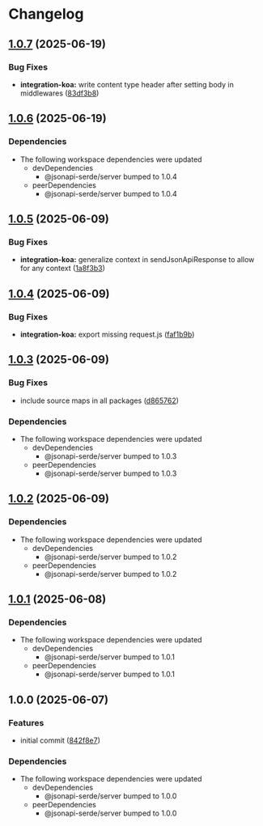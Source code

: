 # Changelog

## [1.0.7](https://github.com/DASPRiD/jsonapi-serde-js/compare/integration-koa-v1.0.6...integration-koa-v1.0.7) (2025-06-19)


### Bug Fixes

* **integration-koa:** write content type header after setting body in middlewares ([83df3b8](https://github.com/DASPRiD/jsonapi-serde-js/commit/83df3b8da0ca4a4a129a13b8decfa21bbd90623f))

## [1.0.6](https://github.com/DASPRiD/jsonapi-serde-js/compare/integration-koa-v1.0.5...integration-koa-v1.0.6) (2025-06-19)


### Dependencies

* The following workspace dependencies were updated
  * devDependencies
    * @jsonapi-serde/server bumped to 1.0.4
  * peerDependencies
    * @jsonapi-serde/server bumped to 1.0.4

## [1.0.5](https://github.com/DASPRiD/jsonapi-serde-js/compare/integration-koa-v1.0.4...integration-koa-v1.0.5) (2025-06-09)


### Bug Fixes

* **integration-koa:** generalize context in sendJsonApiResponse to allow for any context ([1a8f3b3](https://github.com/DASPRiD/jsonapi-serde-js/commit/1a8f3b3a575831fdf41b39e06a1c3b504760872c))

## [1.0.4](https://github.com/DASPRiD/jsonapi-serde-js/compare/integration-koa-v1.0.3...integration-koa-v1.0.4) (2025-06-09)


### Bug Fixes

* **integration-koa:** export missing request.js ([faf1b9b](https://github.com/DASPRiD/jsonapi-serde-js/commit/faf1b9b3460a47dd17b0b4b7fb7941ee9544d8f3))

## [1.0.3](https://github.com/DASPRiD/jsonapi-serde-js/compare/integration-koa-v1.0.2...integration-koa-v1.0.3) (2025-06-09)


### Bug Fixes

* include source maps in all packages ([d865762](https://github.com/DASPRiD/jsonapi-serde-js/commit/d8657621ae9d3acb67bca0bda9cfacdffa409bad))


### Dependencies

* The following workspace dependencies were updated
  * devDependencies
    * @jsonapi-serde/server bumped to 1.0.3
  * peerDependencies
    * @jsonapi-serde/server bumped to 1.0.3

## [1.0.2](https://github.com/DASPRiD/jsonapi-serde-js/compare/integration-koa-v1.0.1...integration-koa-v1.0.2) (2025-06-09)


### Dependencies

* The following workspace dependencies were updated
  * devDependencies
    * @jsonapi-serde/server bumped to 1.0.2
  * peerDependencies
    * @jsonapi-serde/server bumped to 1.0.2

## [1.0.1](https://github.com/DASPRiD/jsonapi-serde-js/compare/integration-koa-v1.0.0...integration-koa-v1.0.1) (2025-06-08)


### Dependencies

* The following workspace dependencies were updated
  * devDependencies
    * @jsonapi-serde/server bumped to 1.0.1
  * peerDependencies
    * @jsonapi-serde/server bumped to 1.0.1

## 1.0.0 (2025-06-07)


### Features

* initial commit ([842f8e7](https://github.com/DASPRiD/jsonapi-serde-js/commit/842f8e73268d2ca61e4d63acf1401927e471435f))


### Dependencies

* The following workspace dependencies were updated
  * devDependencies
    * @jsonapi-serde/server bumped to 1.0.0
  * peerDependencies
    * @jsonapi-serde/server bumped to 1.0.0
